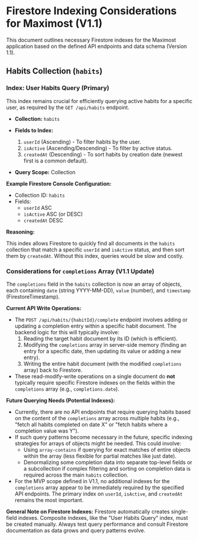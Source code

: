 # Firestore Indexing Considerations for Maximost (V1.1)

This document outlines necessary Firestore indexes for the Maximost application based on the defined API endpoints and data schema (Version 1.1).

## Habits Collection (`habits`)

### Index: User Habits Query (Primary)

This index remains crucial for efficiently querying active habits for a specific user, as required by the `GET /api/habits` endpoint.

*   **Collection:** `habits`
*   **Fields to Index:**
    1.  `userId` (Ascending) - To filter habits by the user.
    2.  `isActive` (Ascending/Descending) - To filter by active status.
    3.  `createdAt` (Descending) - To sort habits by creation date (newest first is a common default).

*   **Query Scope:** Collection

**Example Firestore Console Configuration:**

*   Collection ID: `habits`
*   Fields:
    *   `userId` ASC
    *   `isActive` ASC (or DESC)
    *   `createdAt` DESC

**Reasoning:**

This index allows Firestore to quickly find all documents in the `habits` collection that match a specific `userId` and `isActive` status, and then sort them by `createdAt`. Without this index, queries would be slow and costly.

### Considerations for `completions` Array (V1.1 Update)

The `completions` field in the `habits` collection is now an array of objects, each containing `date` (string YYYY-MM-DD), `value` (number), and `timestamp` (FirestoreTimestamp).

**Current API Write Operations:**

*   The `POST /api/habits/{habitId}/complete` endpoint involves adding or updating a completion entry within a specific habit document. The backend logic for this will typically involve:
    1.  Reading the target habit document by its ID (which is efficient).
    2.  Modifying the `completions` array in server-side memory (finding an entry for a specific date, then updating its value or adding a new entry).
    3.  Writing the entire habit document (with the modified `completions` array) back to Firestore.
*   These read-modify-write operations on a single document do **not** typically require specific Firestore indexes on the fields within the `completions` array (e.g., `completions.date`).

**Future Querying Needs (Potential Indexes):**

*   Currently, there are no API endpoints that require querying habits based on the content of the `completions` array across multiple habits (e.g., "fetch all habits completed on date X" or "fetch habits where a completion value was Y").
*   If such query patterns become necessary in the future, specific indexing strategies for arrays of objects might be needed. This could involve:
    *   Using `array-contains` if querying for exact matches of entire objects within the array (less flexible for partial matches like just date).
    *   Denormalizing some completion data into separate top-level fields or a subcollection if complex filtering and sorting on completion data is required across the main `habits` collection.
*   For the MVP scope defined in V1.1, no additional indexes for the `completions` array appear to be immediately required by the specified API endpoints. The primary index on `userId`, `isActive`, and `createdAt` remains the most important.

**General Note on Firestore Indexes:**
Firestore automatically creates single-field indexes. Composite indexes, like the "User Habits Query" index, must be created manually. Always test query performance and consult Firestore documentation as data grows and query patterns evolve.

